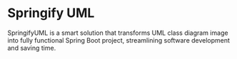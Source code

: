 # Springify UML
SpringifyUML is a smart solution that transforms UML class diagram image into fully functional Spring Boot project, streamlining software development and saving time.